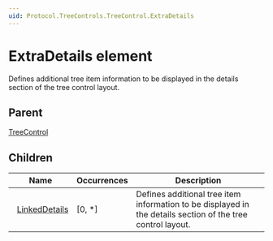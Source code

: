 ```yaml
---
uid: Protocol.TreeControls.TreeControl.ExtraDetails
---
```


# ExtraDetails element

Defines additional tree item information to be displayed in the details section of the tree control layout.

## Parent

[TreeControl](xref:Protocol.TreeControls.TreeControl)

## Children

|Name|Occurrences|Description|
|--- |--- |--- |
|&nbsp;&nbsp;[LinkedDetails](xref:Protocol.TreeControls.TreeControl.ExtraDetails.LinkedDetails)|[0, *]|Defines additional tree item information to be displayed in the details section of the tree control layout.|
